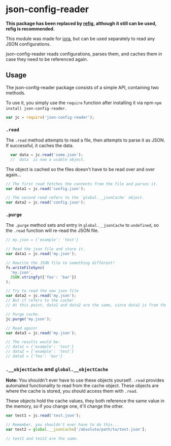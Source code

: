 # json-config-reader

**This package has been replaced by [refig](https://github.com/iora/refig), although it still can be used, refig is recommended.**

This module was made for [iora](https://github.com/iora/iora), but can be used separately to read any JSON configurations.

json-config-reader reads configurations, parses them, and caches them in case they need to be referenced again.

## Usage
The json-config-reader package consists of a simple API, containing two methods.

To use it, you simply use the `require` function after installing it via npm `npm install json-config-reader`.

```javascript
var jc = require('json-config-reader');
```

### `.read`
The `.read` method attempts to read a file, then attempts to parse it as JSON.  If successful, it caches the data.

```javascript
  var data = jc.read('some.json');
  // `data` is now a usable object.
```

The object is cached so the files doesn't have to be read over and over again...

```javascript
// The first read fetches the contents from the file and parses it.
var data1 = jc.read('config.json');

// The second read refers to the `global.__jsonCache` object.
var data2 = jc.read('config.json');
```

### `.purge`
The `.purge` method sets and entry in `global.__jsonCache` to `undefined`, so the `.read` function will re-read the JSON file.

```javascript
// my.json = {'example': 'test'}

// Read the json file and store it.
var data1 = jc.read('my.json');

// Rewrite the JSON file to something different!
fs.writeFileSync(
  'my.json',
  JSON.stringfy({'foo': 'bar'})
);

// Try to read the new json file
var data2 = jc.read('my.json');
// But if refers to the cache!
// At this point, data1 and data2 are the same, since data2 is from the cache.

// Purge cache.
jc.purge('my.json');

// Read again!
var data3 = jc.read('my.json');

// The results would be:
// data1 = {'example': 'test'}
// data2 = {'example': 'test'}
// data3 = {'foo': 'bar'}
```

### `.__objectCache` and `global.__objectCache`
**Note:** You shouldn't ever have to use these objects yourself.  `.read` provides automated functionality to read from the cache object.  These objects are where the cache is stored, you should access them with `.read`.

These objects hold the cache values, they both reference the same value in the memory, so if you change one, it'll change the other.

```javascript
var test1 = jc.read('test.json');

// Remember, you shouldn't ever have to do this...
var test2 = global.__jsonCache['/absolute/path/to/test.json'];

// test1 and test2 are the same.
```
